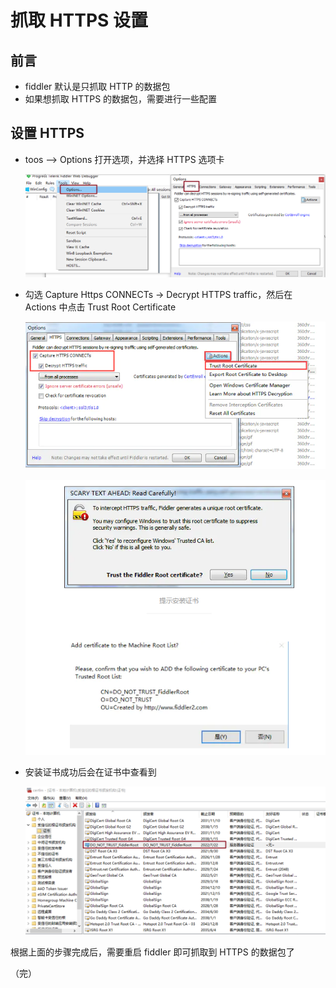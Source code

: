 # 抓取 HTTPS 设置

## 前言

+ fiddler 默认是只抓取 HTTP 的数据包
+ 如果想抓取 HTTPS 的数据包，需要进行一些配置

## 设置 HTTPS

+ toos --> Options 打开选项，并选择 HTTPS 选项卡

  ![https](./images/https1.png)

+ 勾选 Capture Https CONNECTs -> Decrypt HTTPS traffic，然后在 Actions 中点击 Trust Root Certificate

  ![https](./images/https2.png)

  ![https](./images/https3.png)

+ 安装证书成功后会在证书中查看到

  ![https](./images/https4.png)

根据上面的步骤完成后，需要重启 fiddler 即可抓取到 HTTPS 的数据包了

（完）
